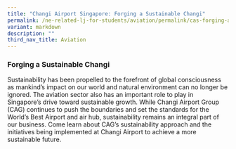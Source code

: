 ```yaml
---
title: "Changi Airport Singapore: Forging a Sustainable Changi"
permalink: /ne-related-lj-for-students/aviation/permalink/cas-forging-a-sustainable-changi/
variant: markdown
description: ""
third_nav_title: Aviation
---
```

### Forging a Sustainable Changi

Sustainability has been propelled to the forefront of global consciousness as mankind’s impact on our world and natural environment can no longer be ignored. The aviation sector also has an important role to play in Singapore’s drive toward sustainable growth. 
While Changi Airport Group (CAG) continues to push the boundaries and set the standards for the World’s Best Airport and air hub, sustainability remains an integral part of our business. Come learn about CAG’s sustainability approach and the initiatives being implemented at Changi Airport to achieve a more sustainable future. 
